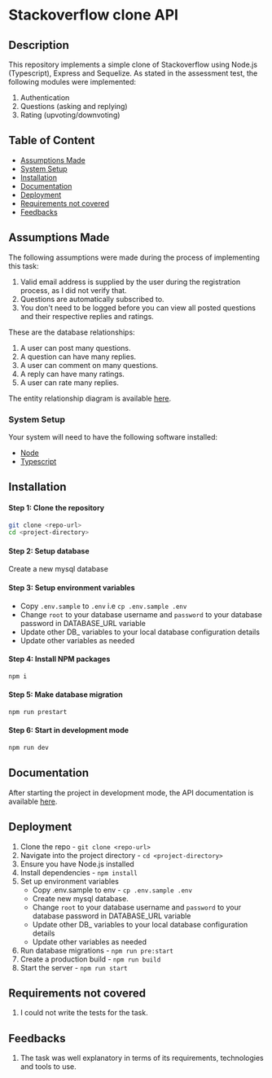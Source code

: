 # Stackoverflow clone API

## Description

This repository implements a simple clone of Stackoverflow using Node.js (Typescript), Express and Sequelize.
As stated in the assessment test, the following modules were implemented:

1. Authentication
2. Questions (asking and replying)
3. Rating (upvoting/downvoting)

## Table of Content

- [Assumptions Made](#assumptions-made)
- [System Setup](#system-setup)
- [Installation](#installation)
- [Documentation](#documentation)
- [Deployment](#deployment)
- [Requirements not covered](#requirements-not-covered)
- [Feedbacks](#feedbacks)

## Assumptions Made

The following assumptions were made during the process of implementing this task:

1. Valid email address is supplied by the user during the registration process, as I did not verify that.
2. Questions are automatically subscribed to.
3. You don't need to be logged before you can view all posted questions and their respective replies and ratings.

These are the database relationships:

1. A user can post many questions.
2. A question can have many replies.
3. A user can comment on many questions.
4. A reply can have many ratings.
5. A user can rate many replies.

The entity relationship diagram is available [here](https://dbdiagram.io/d/608b8657b29a09603d12c9c5).

### System Setup

Your system will need to have the following software installed:

- [Node](https://nodejs.org/en/download/)
- [Typescript](https://www.typescriptlang.org/download/)

## Installation

#### Step 1: Clone the repository

```bash
git clone <repo-url>
cd <project-directory>
```

#### Step 2: Setup database

Create a new mysql database

#### Step 3: Setup environment variables

- Copy `.env.sample` to `.env` i.e `cp .env.sample .env`
- Change `root` to your database username and `password` to your database password in DATABASE_URL variable
- Update other DB\_ variables to your local database configuration details
- Update other variables as needed

#### Step 4: Install NPM packages

```bash
npm i
```

#### Step 5: Make database migration

```bash
npm run prestart
```

#### Step 6: Start in development mode

```bash
npm run dev
```

## Documentation

After starting the project in development mode, the API documentation is available [here](https://localhost:4000/api/docs/).

## Deployment

1. Clone the repo - `git clone <repo-url>`
2. Navigate into the project directory - `cd <project-directory>`
3. Ensure you have Node.js installed
4. Install dependencies - `npm install`
5. Set up environment variables
   - Copy .env.sample to env - `cp .env.sample .env`
   - Create new mysql database.
   - Change `root` to your database username and `password` to your database password in DATABASE_URL variable
   - Update other DB\_ variables to your local database configuration details
   - Update other variables as needed
6. Run database migrations - `npm run pre:start`
7. Create a production build - `npm run build`
8. Start the server - `npm run start`

## Requirements not covered

1. I could not write the tests for the task.

## Feedbacks

1. The task was well explanatory in terms of its requirements, technologies and tools to use.

